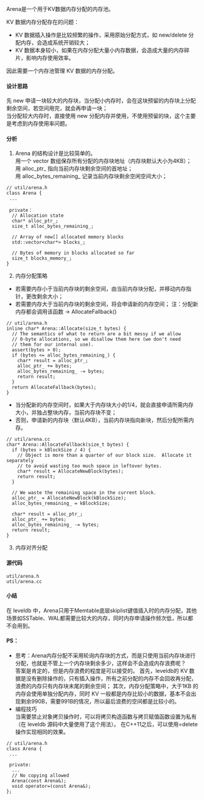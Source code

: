 Arena是一个用于KV数据内存分配的内存池。  

KV 数据内存分配存在的问题：  
- KV 数据插入操作是比较频繁的操作，采用原始分配方式，如 new/delete 分配内存，会造成系统开销较大；  
- KV 数据本身较小，如果在内存分配大量小内存数据，会造成大量的内存碎片，影响内存使用效率。
  
因此需要一个内存池管理 KV 数据的内存分配。

#### 设计思路
先 new 申请一块较大的内存块，当分配小内存时，会在这块预留的内存块上分配剩余空间，若空间用完，就会再申请一块；  
当分配较大内存时，直接使用 new 分配内存并使用，不使用预留的块，这个主要是考虑到内存使用率问题。

#### 分析
1. Arena 的结构设计是比较简单的。   
用一个 vector 数组保存所有分配的内存块地址（内存块默认大小为4KB）；   
用 alloc_ptr_ 指向当前内存块剩余空间的首地址；   
用 alloc_bytes_remaining_ 记录当前内存块剩余空闲空间大小；
```
// util/arena.h
class Arena {
 ...

 private：
  // Allocation state
  char* alloc_ptr_;
  size_t alloc_bytes_remaining_;

  // Array of new[] allocated memory blocks
  std::vector<char*> blocks_;

  // Bytes of memory in blocks allocated so far
  size_t blocks_memory_;
}
```
2. 内存分配策略
- 若需要内存小于当前内存块的剩余空间，由当前内存块分配，并移动内存指针，更改剩余大小；
- 若需要内存大于当前内存块的剩余空间，将会申请新的内存空间；
    注：分配新内存都会调用该函数 -> AllocateFallback()
```
// util/arena.h
inline char* Arena::Allocate(size_t bytes) {
  // The semantics of what to return are a bit messy if we allow
  // 0-byte allocations, so we disallow them here (we don't need
  // them for our internal use).
  assert(bytes > 0);
  if (bytes <= alloc_bytes_remaining_) {
    char* result = alloc_ptr_;
    alloc_ptr_ += bytes;
    alloc_bytes_remaining_ -= bytes;
    return result;
  }
  return AllocateFallback(bytes);
}
```
- 当分配新的内存空间时，如果大于内存块大小的1/4，就会直接申请所需内存大小，并独占整块内存，当前内存块不变；
- 否则，申请新的内存块（默认4KB），当前内存块指向新块，然后分配所需内存。
```
// util/arena.cc
char* Arena::AllocateFallback(size_t bytes) {
  if (bytes > kBlockSize / 4) {
    // Object is more than a quarter of our block size.  Allocate it separately
    // to avoid wasting too much space in leftover bytes.
    char* result = AllocateNewBlock(bytes);
    return result;
  }

  // We waste the remaining space in the current block.
  alloc_ptr_ = AllocateNewBlock(kBlockSize);
  alloc_bytes_remaining_ = kBlockSize;

  char* result = alloc_ptr_;
  alloc_ptr_ += bytes;
  alloc_bytes_remaining_ -= bytes;
  return result;
}
```

3. 内存对齐分配

#### 源代码
```
util/arena.h 
util/arena.cc
```
#### 小结
在 leveldb 中，Arena只用于Memtable底层skiplist键值插入时的内存分配，其他场景如SSTable、WAL都需要比较大的内存，同时内存申请操作频次低，所以都不会用到。

#### PS： 
- 思考：Arena内存分配不采用轮询内存块的方式，而是只使用当前内存块进行分配，也就是不管上一个内存块剩余多少，这样会不会造成内存浪费呢？   
答案是肯定的，但是内存浪费的程度是可以接受的。
首先，leveldb的 KV 数据是没有删除操作的，只有插入操作，所有之前分配的内存不会回收再分配，浪费的内存只有内存块末尾的剩余空间；
其次，内存分配策略中，大于1KB 的内存会使用单独分配内存，同时 KV 一般都是内存比较小的数据，基本不会出现剩余990B，需要991B的情况，所以最后浪费的空间都是比较小的。
- 编程技巧   
  当需要禁止对象拷贝操作时，可以将拷贝构造函数与拷贝赋值函数设置为私有（在 leveldb 源码中大量使用了这个用法）。
在C++11之后，可以使用=delete操作实现相同的效果。

```
// util/arena.h
class Arena {
 ...

 private:
  ...
  // No copying allowed
  Arena(const Arena&);
  void operator=(const Arena&);
};
```
